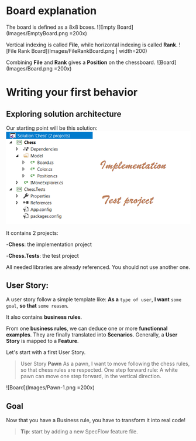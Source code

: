  
# Board explanation
The board is defined as a 8x8 boxes.
![Empty Board](Images/EmptyBoard.png =200x)

Vertical indexing is called **File**, while horizontal indexing is called **Rank**.
![File Rank Board](Images/FileRankBoard.png | width=200)

Combining **File** and **Rank** gives a **Position** on the chessboard.
![Board](Images/Board.png =200x)

# Writing your first behavior

## Exploring solution architecture

Our starting point will be this solution:
![Initial solution](Images/InitialSolution.png)

It contains 2 projects:

-**Chess**: the implementation project

-**Chess.Tests**: the test project


All needed libraries are already referenced. You should not use another one.

## User Story: 

A user story follow a simple template like:
**As a** ```type of user```, **I want** ```some goal```, **so that** ```some reason```.

It also contains **business rules**.

From one **business rules**, we can deduce one or more **functionnal examples**. They are finally translated into **Scenarios**. Generally, a **User Story** is mapped to a **Feature**.

Let's start with a first User Story.

>User Story **Pawn**
As a pawn, I want to move following the chess rules, so that chess rules are respected.
One step forward rule: A white pawn can move one step forward, in the vertical direction.

![Board](Images/Pawn-1.png =200x)

## Goal
Now that you have a Business rule, you have to transform it into real code!
>**Tip**: start by adding a new SpecFlow feature file.